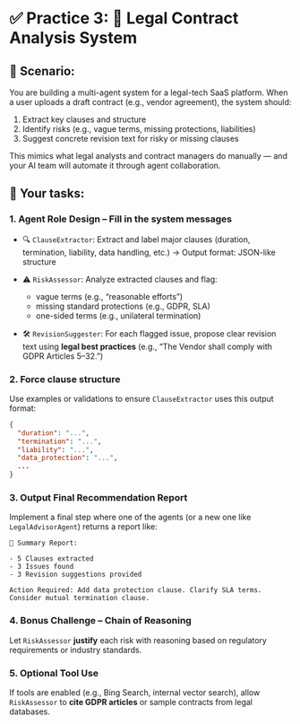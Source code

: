 # ✅ Practice 3: 📄 Legal Contract Analysis System

## 📘 Scenario:

You are building a multi-agent system for a legal-tech SaaS platform. When a user uploads a draft contract (e.g., vendor agreement), the system should:

1. Extract key clauses and structure
2. Identify risks (e.g., vague terms, missing protections, liabilities)
3. Suggest concrete revision text for risky or missing clauses

This mimics what legal analysts and contract managers do manually — and your AI team will automate it through agent collaboration.

## 📌 Your tasks:

### 1. **Agent Role Design – Fill in the system messages**

- 🔍 `ClauseExtractor`:
  Extract and label major clauses (duration, termination, liability, data handling, etc.)
  → Output format: JSON-like structure

- ⚠️ `RiskAssessor`:
  Analyze extracted clauses and flag:

  - vague terms (e.g., “reasonable efforts”)
  - missing standard protections (e.g., GDPR, SLA)
  - one-sided terms (e.g., unilateral termination)

- 🛠️ `RevisionSuggester`:
  For each flagged issue, propose clear revision text using **legal best practices**
  (e.g., “The Vendor shall comply with GDPR Articles 5–32.”)

### 2. **Force clause structure**

Use examples or validations to ensure `ClauseExtractor` uses this output format:

```json
{
  "duration": "...",
  "termination": "...",
  "liability": "...",
  "data_protection": "...",
  ...
}
```

### 3. **Output Final Recommendation Report**

Implement a final step where one of the agents (or a new one like `LegalAdvisorAgent`) returns a report like:

```
🧾 Summary Report:

- 5 Clauses extracted
- 3 Issues found
- 3 Revision suggestions provided

Action Required: Add data protection clause. Clarify SLA terms. Consider mutual termination clause.
```

### 4. **Bonus Challenge – Chain of Reasoning**

Let `RiskAssessor` **justify** each risk with reasoning based on regulatory requirements or industry standards.

### 5. **Optional Tool Use**

If tools are enabled (e.g., Bing Search, internal vector search), allow `RiskAssessor` to **cite GDPR articles** or sample contracts from legal databases.
